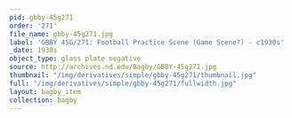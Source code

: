 ```yaml
---
pid: gbby-45g271
order: '271'
file_name: gbby-45g271.jpg
label: 'GBBY 45G/271: Football Practice Scene (Game Scene?) - c1930s'
_date: 1930s
object_type: glass plate negative
source: http://archives.nd.edu/Bagby/GBBY-45g271.jpg
thumbnail: "/img/derivatives/simple/gbby-45g271/thumbnail.jpg"
full: "/img/derivatives/simple/gbby-45g271/fullwidth.jpg"
layout: bagby_item
collection: bagby
---
```

